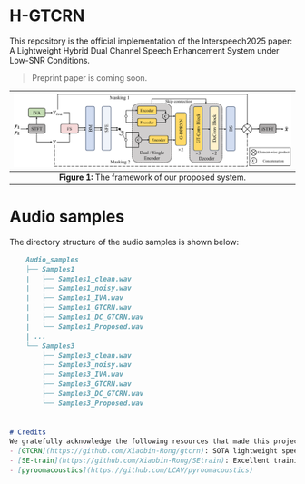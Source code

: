 # H-GTCRN
This repository is the official implementation of the Interspeech2025 paper: A Lightweight Hybrid Dual Channel Speech Enhancement System under Low-SNR Conditions.
>Preprint paper is coming soon.

| ![The framework of our proposed system.](./figures/model.png) |
|:---------------------:|
| **Figure 1:** The framework of our proposed system. |

# Audio samples
The directory structure of the audio samples is shown below:
```markdown
    Audio_samples
    ├── Samples1
    |   ├── Samples1_clean.wav
    |   ├── Samples1_noisy.wav
    |   ├── Samples1_IVA.wav
    |   ├── Samples1_GTCRN.wav
    |   ├── Samples1_DC_GTCRN.wav
    |   └── Samples1_Proposed.wav
    | ...
    └── Samples3
        ├── Samples3_clean.wav
        ├── Samples3_noisy.wav
        ├── Samples3_IVA.wav
        ├── Samples3_GTCRN.wav
        ├── Samples3_DC_GTCRN.wav
        └── Samples3_Proposed.wav


# Credits
We gratefully acknowledge the following resources that made this project possible:
- [GTCRN](https://github.com/Xiaobin-Rong/gtcrn): SOTA lightweight speech enhancement model architecture.
- [SE-train](https://github.com/Xiaobin-Rong/SEtrain): Excellent training code template for DNN-based speech enhancement.
- [pyroomacoustics](https://github.com/LCAV/pyroomacoustics)
